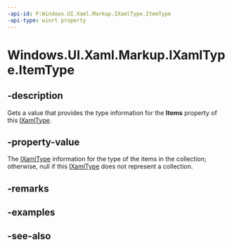 ```yaml
---
-api-id: P:Windows.UI.Xaml.Markup.IXamlType.ItemType
-api-type: winrt property
---
```


<!-- Property syntax
public Windows.UI.Xaml.Markup.IXamlType ItemType { get; }
-->

# Windows.UI.Xaml.Markup.IXamlType.ItemType

## -description
Gets a value that provides the type information for the **Items** property of this [IXamlType](ixamltype.md).



## -property-value
The [IXamlType](ixamltype.md) information for the type of the items in the collection; otherwise, null if this [IXamlType](ixamltype.md) does not represent a collection.

## -remarks

## -examples

## -see-also
